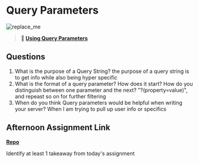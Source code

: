 # Query Parameters

![replace_me](https://codeworks.blob.core.windows.net/public/assets/img/illustrations/placeholder.svg)

> **📖 [Using Query Parameters](https://codeworksacademy.com/fs-student-guide/resources/wk5/01-Query-Parameters)**

## Questions

1. What is the purpose of a Query String?
the purpose of a query string is to get info while also being hyper specific
2. What is the format of a query parameter? How does it start? How do you distinguish between one parameter and the next?
"?(property=value)", and repeast so on for further filtering
3. When do you think Query parameters would be helpful when writing your server?
When I am trying to pull up user info or specifics
## Afternoon Assignment Link

**[Repo](https://github.com/big-daddy-dom/domDB)**

Identify at least 1 takeaway from today's assignment
